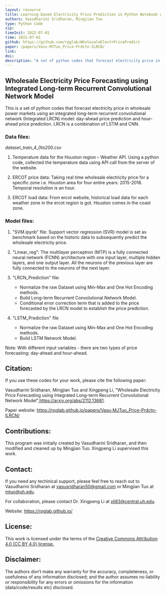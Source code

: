 ```yaml
---
layout: resource
title: Learning-based Electricity Price Prediction in Python Notebook with Learning-Ready Dataset
authors: Vasudharini Sridharan, Mingjian Tuo
type: Python Code
zip: 
timeInit: 2022-07-01
time: 2022-07-01
github: https://github.com/rpglab/WholesaleElectrPricePredict
paper: /papers/Vasu-MJTuo_Price-Prdctn-ILRCN/
link: 
doi: 
description: "A set of python codes that forecast electricity price in wholesale power markets using an integrated long-term recurrent convolutional network (LRCN) model. LRCN is a combination of LSTM and CNN."
---
```



## Wholesale Electricity Price Forecasting using Integrated Long-term Recurrent Convolutional Network Model
This is a set of python codes that forecast electricity price in wholesale power markets using an integrated long-term recurrent convolutional network (Integrated LRCN) model: day-ahead price prediction and hour-ahead price prediction. LRCN is a combination of LSTM and CNN.


### Data files:
*dataset_train_4_0to200.csv* 

1. Temperature data for the Houston region – Weather API. Using a python code, collected the temperature data using API call from the server of the website.

2. ERCOT price data: Taking real time wholesale electricity price for a specific zone i.e. Houston area for four entire years: 2015-2018. Temporal resolution is an hour. 

3. ERCOT load data: From ercot website, historical load data for each weather zone in the ercot region is got. Houston comes in the coast zone.


### Model files:
 1. "SVM.ipynb" file: Support vector regression (SVR) model is set as benchmark based on the historic data to subsequently predict the wholesale electricity price.
		   
 2. "Linear_reg": The multilayer perceptron (MTP) is a fully connected neural network (FCNN) architecture with one input layer, multiple hidden layers, and one output layer. All the neurons of the previous layer are fully connected to the neurons of the next layer.
		   
3. "LRCN_Prediction" file:
   - Normalize the raw Dataset using Min-Max and One Hot Encoding methods.
   - Build Long-term Recurrent Convolutional Network Model.
   - Conditional error correction term that is added to the price forecasted by the LRCN model to establish the price prediction.  
         
4. "LSTM_Prediction" file        
   - Normalize the raw Dataset using Min-Max and One Hot Encoding methods.
   - Build LSTM Network Model.

Note:
With different input variables - there are two types of price forecasting: day-ahead and hour-ahead.


## Citation:
If you use these codes for your work, please cite the following paper:

Vasudharini Sridharan, Mingjian Tuo and Xingpeng Li, "Wholesale Electricity Price Forecasting using Integrated Long-term Recurrent Convolutional Network Model",https://arxiv.org/abs/2112.13681.

Paper website: https://rpglab.github.io/papers/Vasu-MJTuo_Price-Prdctn-ILRCN/


## Contributions:
This program was initially created by Vasudharini Sridharan, and then modified and cleaned up by Mingjian Tuo. Xingpeng Li supervised this work.


## Contact:
If you need any techinical support, please feel free to reach out to Vasudharini Sridharan at vasusridharan50@gmail.com or Mingjian Tuo at mtuo@uh.edu.

For collaboration, please contact Dr. Xingpeng Li at xli83@central.uh.edu.

Website: <a class="off" href="/"  target="_blank">https://rpglab.github.io/</a>


## License:
This work is licensed under the terms of the <a class="off" href="https://creativecommons.org/licenses/by/4.0/"  target="_blank">Creative Commons Attribution 4.0 (CC BY 4.0) license.</a>


## Disclaimer:
The authors don’t make any warranty for the accuracy, completeness, or usefulness of any information disclosed; and the author assumes no liability or responsibility for any errors or omissions for the information (data/code/results etc) disclosed.

